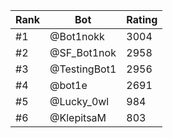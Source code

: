 Rank|Bot|Rating
---|---|---
#1|@Bot1nokk|3004
#2|@SF_Bot1nok|2958
#3|@TestingBot1|2956
#4|@bot1e|2691
#5|@Lucky_0wl|984
#6|@KlepitsaM|803
